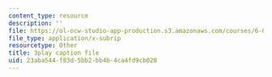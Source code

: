 ```yaml
---
content_type: resource
description: ''
file: https://ol-ocw-studio-app-production.s3.amazonaws.com/courses/6-004-computation-structures-spring-2017/23aba544f83d5bb2bb4b4ca4fd9cb028_3KJeK-UUADA.vtt
file_type: application/x-subrip
resourcetype: Other
title: 3play caption file
uid: 23aba544-f83d-5bb2-bb4b-4ca4fd9cb028
---
```

